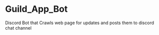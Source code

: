 # Guild_App_Bot
Discord Bot that Crawls web page for updates and posts them to discord chat channel
